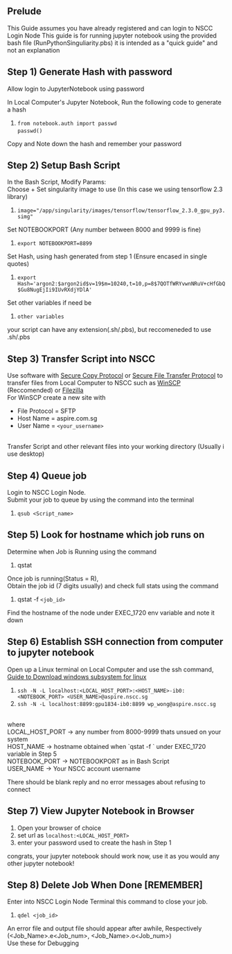 ## Prelude
This Guide assumes you have already registered and can login to NSCC Login Node
This guide is for running jupyter notebook using the provided bash file (RunPythonSinguliarity.pbs)
it is intended as a "quick guide" and not an explanation

## Step 1) Generate Hash with password 
Allow login to JupyterNotebook using password

In Local Computer's Jupyter Notebook, Run the following code to generate a hash
1. `from notebook.auth import passwd`<br />
   `passwd()`

Copy and Note down the hash and remember your password


## Step 2) Setup Bash Script
In the Bash Script, Modify Params: <br />
Choose + Set singularity image to use (In this case we using tensorflow 2.3 library)
1. `image="/app/singularity/images/tensorflow/tensorflow_2.3.0_gpu_py3.simg"`

Set NOTEBOOKPORT (Any number between 8000 and 9999 is fine)
1. `export NOTEBOOKPORT=8899`

Set Hash, using hash generated from step 1 (Ensure encased in single quotes)
1. `export Hash='argon2:$argon2id$v=19$m=10240,t=10,p=8$7QOTfWRYvwnNRuV+cHfGbQ$Gu8NugEjIi9IUvRXdjYDlA'`

Set other variables if need be
1. `other variables`

your script can have any extension(.sh/.pbs), but reccomeneded to use .sh/.pbs

## Step 3) Transfer Script into NSCC
Use software with [Secure Copy Protocol](https://en.wikipedia.org/wiki/Secure_copy_protocol) or [Secure File Transfer Protocol](https://en.wikipedia.org/wiki/File_Transfer_Protocol) to transfer files from Local Computer to NSCC such as [WinSCP](https://winscp.net/eng/download.php) (Reccomended) or [Filezilla](https://filezilla-project.org/)
<br />
For WinSCP create a new site with
*   File Protocol = SFTP    
*   Host Name =  aspire.com.sg
*   User Name = `<your_username>`

<br />
Transfer Script and other relevant files into your working directory (Usually i use desktop)


## Step 4) Queue job
Login to NSCC Login Node. <br />
Submit your job to queue by using the command into the terminal
1. `qsub <Script_name>`


## Step 5) Look for hostname which job runs on
Determine when Job is Running using the command
1. qstat 

Once job is running(Status = R), <br />
Obtain the job id (7 digits usually) and check full stats using the command
1. qstat -f `<job_id>`

Find the hostname of the node under EXEC_1720 env variable
and note it down
<br />

## Step 6) Establish SSH connection from computer to jupyter notebook
Open up a Linux terminal on Local Computer and use the ssh command,
[Guide to Download windows subsystem for linux](https://www.windowscentral.com/install-windows-subsystem-linux-windows-10)
1. `ssh -N -L localhost:<LOCAL_HOST_PORT>:<HOST_NAME>-ib0:<NOTEBOOK_PORT> <USER_NAME>@aspire.nscc.sg`
2. `ssh -N -L localhost:8899:gpu1834-ib0:8899 wp_wong@aspire.nscc.sg`
<br />
where                 <br />
LOCAL_HOST_PORT -> any number from 8000-9999 thats unsued on your system                          <br />
HOST_NAME ->      hostname obtained when `qstat -f <job_id>`  under EXEC_1720 variable in Step 5  <br />
NOTEBOOK_PORT ->  NOTEBOOKPORT as in Bash Script     <br />
USER_NAME ->      Your NSCC account username         <br />

There should be blank reply and no error messages about refusing to connect


## Step 7) View Jupyter Notebook in Browser
1. Open your browser of choice
2. set url as `localhost:<LOCAL_HOST_PORT>`                           <br />
3. enter your password used to create the hash in Step 1              <br />

congrats, your jupyter notebook should work now, use it as you would any other jupyter notebook!

## Step 8) Delete Job When Done [REMEMBER]
Enter into NSCC Login Node Terminal this command to close your job.
1. `qdel <job_id>`

An error file and output file should appear after awhile, Respectively (<Job_Name>.e<Job_num>, <Job_Name>.o<Job_num>) <br />
Use these for Debugging

